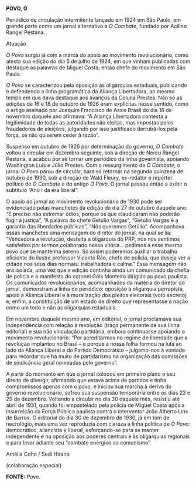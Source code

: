 **POVO, O**

Periódico de circulação intermitente lançado em 1924 em São Paulo, em
grande parte como um jornal alternativo a *O Combate*, fundado por
Acilino Rangel Pestana.

Atuação

*O Povo* surgiu já com a marca do apoio ao movimento revolucionário,
como atesta sua edição do dia 5 de julho de 1924, em que vinham
publicadas com destaque as palavras de Miguel Costa, então chefe do
movimento em São Paulo.

*O Povo* se caracterizou pela oposição às oligarquias estaduais,
publicando e defendendo a linha programática da Aliança Libertadora, ao
mesmo tempo em que dava destaque aos avanços da Coluna Prestes. Não só
as edições de 16 e 18 de outubro de 1926 eram explícitas nesse sentido,
como o artigo assinado por Joaquim Francisco de Assis Brasil do dia 16
de novembro daquele ano afirmava: “A Aliança Libertadora contesta a
legitimidade de todas as autoridades não eleitas, mas impostas pelos
fraudadores de eleições, julgando por isso justificado derrubá-los pela
força, se não quiserem ceder à razão”.

Suspenso em outubro de 1926 por determinação do governo, *O Combate*
voltou a circular em dezembro seguinte, sob a direção de Nereu Rangel
Pestana, e acabou por se tornar um periódico da linha governista,
apoiando Washington Luís e Júlio Prestes. Com o ressurgimento de *O
Combate*, o jornal *O Povo* parou de circular, para só retornar na
segunda quinzena de outubro de 1930, sob a direção de Wald Fleury,
ex-redator e repórter político de *O Combate* e do antigo *O Povo*. O
jornal passou então a exibir o subtítulo “Ano I da era liberal”.

O apoio do jornal ao movimento revolucionário de 1930 pode ser
evidenciado pelas manchetes da edição do dia 27 de outubro daquele ano:
“É preciso não extremar ódios, porque os que claudicaram não poderão
fugir à justiça”, “A palavra do chefe Getúlio Vargas”, “Getúlio Vargas é
a garantia das liberdades públicas”, “Nós queremos Getúlio”. Acompanhava
essas manchetes uma mensagem do diretor do jornal, na qual se lia:
“Vencedora a revolução, desfeita a oligarquia do PRP, nós nos sentimos
satisfeitos por termos colaborado nessa vitória… pedimos a esse mesmo
povo que se mantenha sereno. Só assim poderemos auxiliar o trabalho
eficiente do ilustre professor Vicente Ráo, chefe de polícia, que deseja
ver a cidade nos seus dias normais: trabalhadora e calma.” Essa mensagem
não era isolada, uma vez que a edição continha ainda um comunicado da
chefia de polícia e o manifesto do coronel Góis Monteiro dirigido ao
povo paulista. Os comunicados revolucionários, acompanhados da matéria
do diretor do jornal, demonstram a linha do periódico: oposição à
oligarquia perrepista, apoio à Aliança Liberal e à moralização dos
pleitos eleitorais (voto secreto) e, enfim, a constituição de um estado
de direito que representasse a nação como um todo e não as oligarquias
estaduais.

Em novembro daquele mesmo ano, em editorial, o jornal proclamava sua
independência com relação à revolução (traço permanente de sua linha
editorial) e sua não vinculação partidária, embora continuasse apoiando
o movimento revolucionário: “Por acreditarmos no regime de liberdade que
a revolução implantou no Brasil – e porque a nossa folha formou na luta
ao lado da Aliança Liberal e do Partido Democrático – julgamo-nos à
vontade para recordar que há muito de partidarismo na organização das
comissões de sindicância geral nomeadas pelo governo”.

A partir do momento em que o jornal colocou em primeiro plano o seu
direito de divergir, afirmando que estava acima de partidos e tinha
compromissos apenas com o povo, e iniciou sua marcha à deriva do governo
revolucionário, sofreu sua suspensão temporária entre os dias 22 e 29 de
dezembro. Voltando a circular no dia 30 daquele mês, resistiu até abril
de 1931, quando foi empastelado pela polícia de Miguel Costa após a
insurreição da Força Pública paulista contra o interventor João Alberto
Lins de Barros. O editorial do dia 30 de dezembro de 1930, já em tom de
necrológio, mais uma vez reproduzia com clareza a linha política de *O
Povo*: democrático, aliancista e liberal, esforçando-se para se manter
independente e na oposição aos poderes centrais e às oligarquias
regionais e para levar adiante seu “combate enérgico ao comunismo”.

Amélia Cohn / Sedi Hirano

(colaboração especial)

**FONTE:** *Povo*.
